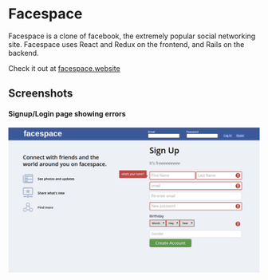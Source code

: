 # Facespace

Facespace is a clone of facebook, the extremely popular social networking site. Facespace uses React and Redux on the frontend, and Rails on the backend.

Check it out at [facespace.website](https://www.facespace.website)

## Screenshots

#### Signup/Login page showing errors

![splashpage][splash]


[splash]: docs/readme_screenshots/signuplogin.png
